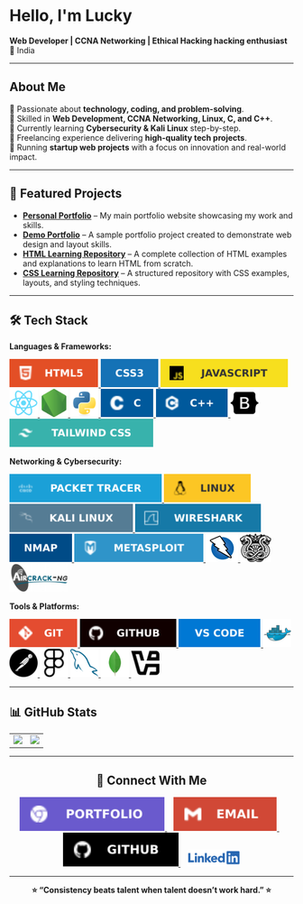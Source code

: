 # Hello, I'm Lucky  

**Web Developer | CCNA Networking | Ethical Hacking hacking enthusiast**  
📍 India  
  
---

##   About Me  
 🔹 Passionate about **technology, coding, and problem-solving**.  
 🔹 Skilled in **Web Development, CCNA Networking, Linux, C, and C++**.  
 🔹 Currently learning **Cybersecurity & Kali Linux** step-by-step.   
 🔹 Freelancing experience delivering **high-quality tech projects**.  
 🔹 Running **startup web projects** with a focus on innovation and real-world impact.  

---           

                
## 📌 Featured Projects

- [**Personal Portfolio**](https://your-portfolio-url.com) – My main portfolio website showcasing my work and skills.  
- [**Demo Portfolio**](https://your-demo-portfolio.com) – A sample portfolio project created to demonstrate web design and layout skills.  
- [**HTML Learning Repository**](https://github.com/yourname/html-learning-repo) – A complete collection of HTML examples and explanations to learn HTML from scratch.  
- [**CSS Learning Repository**](https://github.com/yourname/css-learning-repo) – A structured repository with CSS examples, layouts, and styling techniques.

---                

## 🛠 Tech Stack  

**Languages & Frameworks:**  
<p>
  <a href="https://developer.mozilla.org/en-US/docs/Web/HTML" target="_blank">
    <img src="./img/html5.svg" alt="HTML5" height="50" />
  </a>
  <a href="https://developer.mozilla.org/en-US/docs/Web/CSS" target="_blank">
    <img src="./img/css3.svg" alt="HTML5" height="50" />
  </a>
  <a href="https://developer.mozilla.org/en-US/docs/Web/JavaScript" target="_blank">
    <img src="./img/js.svg" alt="HTML5" height="50" />
  </a>
  <a href="https://react.dev/" target="_blank">
    <img src="./img/reactjs.svg" alt="HTML5" height="50" />
  </a>
  <a href="https://nodejs.org/en" target="_blank">
    <img src="./img/nodejs.svg" alt="HTML5" height="50" />
  </a>
 <a href="https://www.python.org" target="_blank">
    <img src="./img/python.svg" alt="HTML5" height="50" />
  </a>
 <a href="https://en.wikipedia.org/wiki/C_(programming_language)" target="_blank">
    <img src="./img/c.svg" alt="HTML5" height="50" />
  </a>
 <a href="https://www.w3schools.com/cpp/cpp_intro.asp" target="_blank">
    <img src="./img/c++.svg" alt="HTML5" height="50" />
  </a>
 <a href="https://getbootstrap.com/" target="_blank">
    <img src="./img/bootstrap.svg" alt="HTML5" height="50" />
  </a>
 <a href="https://tailwindcss.com/" target="_blank">
    <img src="./img/tailwind.svg" alt="HTML5" height="50" />
  </a>
</p>
                
**Networking & Cybersecurity:**                       
<p>         
  <a href="https://developer.mozilla.org/en-US/docs/Web/HTML" target="_blank">                         
    <img src="./img/packettracer.svg" alt="HTML5" height="50" />                              
  </a>                     
  <a href="https://developer.mozilla.org/en-US/docs/Web/HTML" target="_blank">
    <img src="./img/linux.svg" alt="HTML5" height="50" />
  </a>
  <a href="https://developer.mozilla.org/en-US/docs/Web/HTML" target="_blank">
    <img src="./img/kalilinux.svg" alt="HTML5" height="50" />
  </a>
  <a href="https://developer.mozilla.org/en-US/docs/Web/HTML" target="_blank">
    <img src="./img/wireshark.svg" alt="HTML5" height="50" />
  </a>
  <a href="https://developer.mozilla.org/en-US/docs/Web/HTML" target="_blank">
    <img src="./img/nmap.svg" alt="HTML5" height="50" />
  </a>
 <a href="https://developer.mozilla.org/en-US/docs/Web/HTML" target="_blank">
    <img src="./img/metasploit.svg" alt="HTML5" height="50" />
  </a>
 <a href="https://developer.mozilla.org/en-US/docs/Web/HTML" target="_blank">
    <img src="./img/owaspzap.png" alt="HTML5" height="50" />
  </a>
 <a href="https://developer.mozilla.org/en-US/docs/Web/HTML" target="_blank">
    <img src="./img/hydra.jpg" alt="HTML5" height="50" />
  </a>
 <a href="https://developer.mozilla.org/en-US/docs/Web/HTML" target="_blank">
    <img src="./img/Aircrackng.jpg" alt="HTML5" height="50" />
  </a>
</p>

**Tools & Platforms:**  
<p>
  <a href="https://developer.mozilla.org/en-US/docs/Web/HTML" target="_blank">
    <img src="./img/git.svg" alt="HTML5" height="50" />
  </a>
  <a href="https://developer.mozilla.org/en-US/docs/Web/HTML" target="_blank">
    <img src="./img/github.svg" alt="HTML5" height="50" />
  </a>
  <a href="https://developer.mozilla.org/en-US/docs/Web/HTML" target="_blank">
    <img src="./img/vscode.svg" alt="HTML5" height="50" />
  </a>
  <a href="https://developer.mozilla.org/en-US/docs/Web/HTML" target="_blank">
    <img src="./img/dock.svg" alt="HTML5" height="50" />
  </a>
  <a href="https://developer.mozilla.org/en-US/docs/Web/HTML" target="_blank">
    <img src="./img/blackman.svg" alt="HTML5" height="50" />
  </a>
 <a href="https://developer.mozilla.org/en-US/docs/Web/HTML" target="_blank">
    <img src="./img/smallcircle.svg" alt="HTML5" height="50" />
  </a>
 <a href="https://developer.mozilla.org/en-US/docs/Web/HTML" target="_blank">
    <img src="./img/whale.svg" alt="HTML5" height="50" />
  </a>
 <a href="https://developer.mozilla.org/en-US/docs/Web/HTML" target="_blank">
    <img src="./img/leaf.svg" alt="HTML5" height="50" />
  </a>
 <a href="https://developer.mozilla.org/en-US/docs/Web/HTML" target="_blank">
    <img src="./img/vb.svg" alt="HTML5" height="50" />
  </a>
</p>
                 
---              
              

## 📊 GitHub Stats

<table align="center" >
  <tr>
    <td>
      <img src="https://github-readme-stats.vercel.app/api?username=luckyyofficial&show_icons=true&theme=radical" height="200"/>
    </td>
    <td colspan="2" align="center">
      <img src="https://github-readme-stats.vercel.app/api/top-langs/?username=luckyyofficial&layout=compact&theme=radical" height="200"/>
    </td>
  </tr>
</table>

---

<h2 align="center">🔗 Connect With Me</h2>

<p align="center">
  <a href="https://your-portfolio-link.com" target="_blank">
    <img src="./img/portfolio.svg" alt="Portfolio" height="60" />
  </a>&nbsp;&nbsp;
  
  <a href="https://mail.google.com/mail/?view=cm&fs=1&to=lakshayjofficial@gmail.com&su=Hello%20Lakshay&body=Hi%20Lakshay , " target="_blank">
    <img src="./img/email.svg" alt="Email Lakshay" title="Email Lakshay" height="60" />
  </a>&nbsp;&nbsp;
  
  <a href="https://github.com/luckyyofficial" target="_blank">
    <img src="./img/githubend.svg" alt="GitHub" height="60" />
  </a>&nbsp;&nbsp;
  
  <a href="https://www.linkedin.com/in/lakshay-lakshay-542533371/" target="_blank">
    <img src="./img/Linkedin-Logo.png" alt="LinkedIn" title="LinkedIn" height="30" />
  </a>
</p>


---

<p align="center"><b>⭐ “Consistency beats talent when talent doesn’t work hard.” ⭐</b></p>
